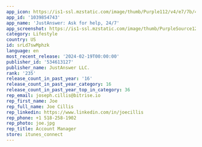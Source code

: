```yaml
---
app_icon: https://is1-ssl.mzstatic.com/image/thumb/Purple112/v4/e7/7b/48/e77b482c-572e-c223-f9e6-d92a58935930/AppIcon-0-0-1x_U007emarketing-0-4-0-85-220.png/1024x1024bb.png
app_id: '1039854743'
app_name: 'JustAnswer: Ask for help, 24/7'
app_screenshot: https://is1-ssl.mzstatic.com/image/thumb/PurpleSource126/v4/83/28/97/832897e8-815b-9b65-0a25-66d81799dc2a/fd4eaf93-7856-4263-9d55-09d89944017f_1_U20141284x2778.png/1284x2778bb.png
category: Lifestyle
country: US
id: srLd7swMphzk
language: en
most_recent_release: '2024-02-19T00:00:00'
publisher_id: '534613127'
publisher_name: JustAnswer LLC.
rank: '235'
release_count_in_past_year: '16'
release_count_in_past_year_category: 16
release_count_in_past_year_top_in_category: 36
rep_email: joseph.cillis@bitrise.io
rep_first_name: Joe
rep_full_name: Joe Cillis
rep_linkedin: https://www.linkedin.com/in/joecillis
rep_phone: +1 518-258-1902
rep_photo: joe.jpg
rep_title: Account Manager
store: itunes_connect
---
```

